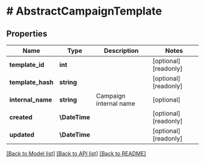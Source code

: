 # # AbstractCampaignTemplate

## Properties

Name | Type | Description | Notes
------------ | ------------- | ------------- | -------------
**template_id** | **int** |  | [optional] [readonly]
**template_hash** | **string** |  | [optional] [readonly]
**internal_name** | **string** | Campaign internal name | [optional]
**created** | **\DateTime** |  | [optional] [readonly]
**updated** | **\DateTime** |  | [optional] [readonly]

[[Back to Model list]](../../README.md#models) [[Back to API list]](../../README.md#endpoints) [[Back to README]](../../README.md)
